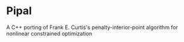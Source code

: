 # Pipal
A C++ porting of Frank E. Curtis's penalty-interior-point algorithm for nonlinear constrained optimization
